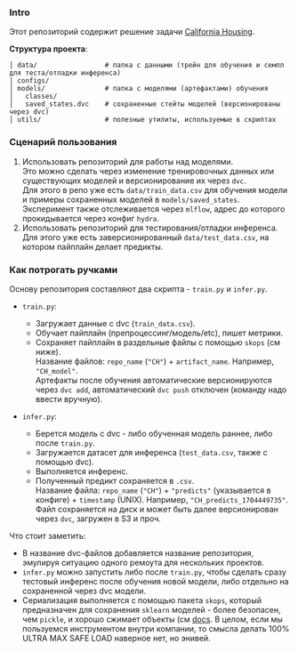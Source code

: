 ### Intro
Этот репозиторий содержит решение задачи [California Housing](https://www.google.com/url?sa=t&rct=j&q=&esrc=s&source=web&cd=&cad=rja&uact=8&ved=2ahUKEwjyou-y27-DAxUZ8rsIHem3A5UQFnoECBgQAQ&url=https%3A%2F%2Fwww.kaggle.com%2Fdatasets%2Fcamnugent%2Fcalifornia-housing-prices&usg=AOvVaw3Heommyln5MorynwSU5WOM&opi=89978449).

**Структура проекта**:
```text
│ data/                 # папка с данными (трейн для обучения и семпл для теста/отладки инференса)
│ configs/        
│ models/               # папка с моделями (артефактами) обучения
│   classes/
│   saved_states.dvc    # сохраненные стейты моделей (версионированы через dvc)
│ utils/                # полезные утилиты, используемые в скриптах
```

### Сценарий пользования
1. Использовать репозиторий для работы над моделями.<br>
Это можно сделать через изменение тренировочных данных или существующих моделей и версионирование их через `dvc`.<br>
Для этого в репо уже есть `data/train_data.csv` для обучения модели и примеры сохраненных моделей в `models/saved_states`. Эксперимент также отслеживается через `mlflow`, адрес до которого прокидывается через конфиг `hydra`.
2. Использовать репозиторий для тестирования/отладки инференса.<br>
Для этого уже есть заверсионированный `data/test_data.csv`, на котором пайплайн делает предикты.

### Как потрогать ручками
Основу репозитория составляют два скрипта - `train.py` и `infer.py`.
* `train.py`:
  * Загружает данные с dvc (`train_data.csv`).
  * Обучает пайплайн (препроцессинг/модель/etc), пишет метрики.
  * Сохраняет пайплайн в раздельные файлы с помощью `skops` (см ниже). <br> 
    Название файлов: `repo_name` (`"CH"`) + `artifact_name`. Например, `"CH_model"`.<br>
    Артефакты после обучения автоматические версионируются через `dvc add`, автоматический `dvc push` отключен (команду надо ввести вручную). 

* `infer.py`:
  * Берется модель с dvc - либо обученная модель раннее, либо после `train.py`.
  * Загружается датасет для инференса (`test_data.csv`, также с помощью dvc).
  * Выполняется инференс.
  * Полученный предикт сохраняется в `.csv`.<br>
    Название файла: `repo_name` (`"CH"`) + `"predicts"` (указывается в конфиге) + `timestamp` (UNIX). Например, `"CH_predicts_1704449735"`.<br>
    Файл сохраняется на диск и может быть далее версионирован через `dvc`, загружен в S3 и проч.

Что стоит заметить:
* В название dvc-файлов добавляется название репозитория, эмулируя ситуацию одного ремоута для нескольких проектов.
* `infer.py` можно запустить либо после `train.py`, чтобы сделать сразу тестовый инференс после обучения новой модели, либо отдельно на сохраненной через dvc модели.
* Сериализация выполняется с помощью пакета `skops`, который предназначен для сохранения `sklearn` моделей - более безопасен, чем `pickle`, и хорошо сжимает объекты (см [docs](https://skops.readthedocs.io/en/stable/persistence.html). В целом, если мы пользуемся инструментом внутри компании, то смысла делать 100% ULTRA MAX SAFE LOAD наверное нет, но энивей.